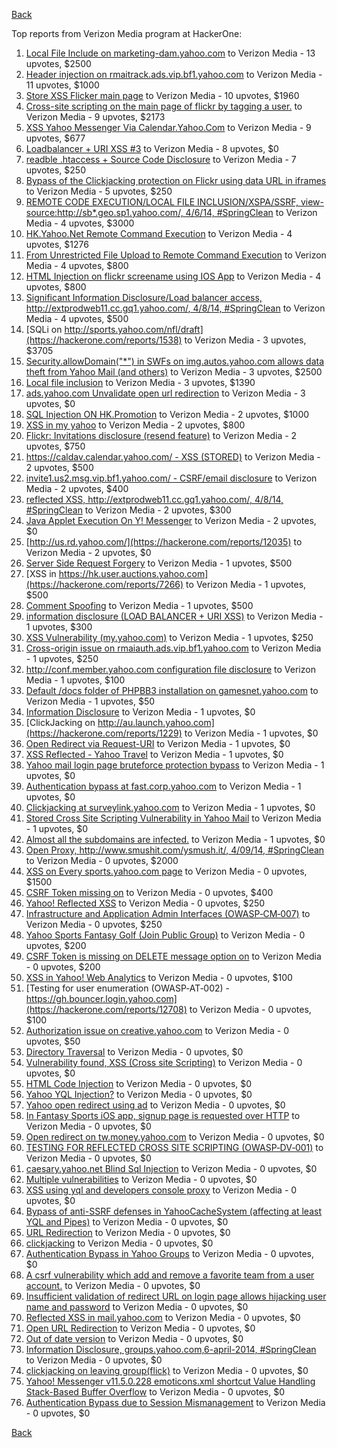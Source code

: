 [Back](../README.md)

Top reports from Verizon Media program at HackerOne:

1. [Local File Include on marketing-dam.yahoo.com](https://hackerone.com/reports/7779) to Verizon Media - 13 upvotes, $2500
2. [Header injection on rmaitrack.ads.vip.bf1.yahoo.com](https://hackerone.com/reports/6322) to Verizon Media - 11 upvotes, $1000
3. [Store XSS Flicker main page](https://hackerone.com/reports/940) to Verizon Media - 10 upvotes, $1960
4. [Cross-site scripting on the main page of flickr by tagging a user.](https://hackerone.com/reports/916) to Verizon Media - 9 upvotes, $2173
5. [XSS Yahoo Messenger Via Calendar.Yahoo.Com](https://hackerone.com/reports/914) to Verizon Media - 9 upvotes, $677
6. [Loadbalancer + URI XSS #3](https://hackerone.com/reports/9703) to Verizon Media - 8 upvotes, $0
7. [readble .htaccess + Source Code Disclosure](https://hackerone.com/reports/7813) to Verizon Media - 7 upvotes, $250
8. [Bypass of the Clickjacking protection on Flickr using data URL in iframes](https://hackerone.com/reports/7264) to Verizon Media - 5 upvotes, $250
9. [REMOTE CODE EXECUTION/LOCAL FILE INCLUSION/XSPA/SSRF, view-source:http://sb*.geo.sp1.yahoo.com/, 4/6/14, #SpringClean](https://hackerone.com/reports/6674) to Verizon Media - 4 upvotes, $3000
10. [HK.Yahoo.Net Remote Command Execution](https://hackerone.com/reports/2127) to Verizon Media - 4 upvotes, $1276
11. [From Unrestricted File Upload to Remote Command Execution](https://hackerone.com/reports/4836) to Verizon Media - 4 upvotes, $800
12. [HTML Injection on flickr screename using IOS App](https://hackerone.com/reports/1483) to Verizon Media - 4 upvotes, $800
13. [Significant Information Disclosure/Load balancer access, http://extprodweb11.cc.gq1.yahoo.com/, 4/8/14, #SpringClean](https://hackerone.com/reports/6194) to Verizon Media - 4 upvotes, $500
14. [SQLi on http://sports.yahoo.com/nfl/draft](https://hackerone.com/reports/1538) to Verizon Media - 3 upvotes, $3705
15. [Security.allowDomain("*") in SWFs on img.autos.yahoo.com allows data theft from Yahoo Mail (and others)](https://hackerone.com/reports/1171) to Verizon Media - 3 upvotes, $2500
16. [Local file inclusion](https://hackerone.com/reports/1675) to Verizon Media - 3 upvotes, $1390
17. [ads.yahoo.com Unvalidate open url redirection](https://hackerone.com/reports/7731) to Verizon Media - 3 upvotes, $0
18. [SQL Injection ON HK.Promotion](https://hackerone.com/reports/3039) to Verizon Media - 2 upvotes, $1000
19. [XSS in my yahoo](https://hackerone.com/reports/1203) to Verizon Media - 2 upvotes, $800
20. [Flickr: Invitations disclosure (resend feature)](https://hackerone.com/reports/1533) to Verizon Media - 2 upvotes, $750
21. [https://caldav.calendar.yahoo.com/ - XSS (STORED)](https://hackerone.com/reports/8281) to Verizon Media - 2 upvotes, $500
22. [invite1.us2.msg.vip.bf1.yahoo.com/ - CSRF/email disclosure](https://hackerone.com/reports/7608) to Verizon Media - 2 upvotes, $400
23. [reflected XSS, http://extprodweb11.cc.gq1.yahoo.com/, 4/8/14, #SpringClean](https://hackerone.com/reports/6195) to Verizon Media - 2 upvotes, $300
24. [Java Applet Execution On Y! Messenger](https://hackerone.com/reports/933) to Verizon Media - 2 upvotes, $0
25. [http://us.rd.yahoo.com/](https://hackerone.com/reports/12035) to Verizon Media - 2 upvotes, $0
26. [Server Side Request Forgery](https://hackerone.com/reports/4461) to Verizon Media - 1 upvotes, $500
27. [XSS in https://hk.user.auctions.yahoo.com](https://hackerone.com/reports/7266) to Verizon Media - 1 upvotes, $500
28. [Comment Spoofing](https://hackerone.com/reports/6665) to Verizon Media - 1 upvotes, $500
29. [information disclosure (LOAD BALANCER + URI XSS)](https://hackerone.com/reports/8284) to Verizon Media - 1 upvotes, $300
30. [XSS Vulnerability (my.yahoo.com)](https://hackerone.com/reports/4256) to Verizon Media - 1 upvotes, $250
31. [Cross-origin issue on rmaiauth.ads.vip.bf1.yahoo.com](https://hackerone.com/reports/6268) to Verizon Media - 1 upvotes, $250
32. [http://conf.member.yahoo.com configuration file disclosure](https://hackerone.com/reports/2598) to Verizon Media - 1 upvotes, $100
33. [Default /docs folder of PHPBB3 installation on gamesnet.yahoo.com](https://hackerone.com/reports/17506) to Verizon Media - 1 upvotes, $50
34. [Information Disclosure](https://hackerone.com/reports/1091) to Verizon Media - 1 upvotes, $0
35. [ClickJacking on http://au.launch.yahoo.com](https://hackerone.com/reports/1229) to Verizon Media - 1 upvotes, $0
36. [Open Redirect via Request-URI](https://hackerone.com/reports/15298) to Verizon Media - 1 upvotes, $0
37. [XSS Reflected - Yahoo Travel](https://hackerone.com/reports/1553) to Verizon Media - 1 upvotes, $0
38. [Yahoo mail login page bruteforce protection bypass](https://hackerone.com/reports/2596) to Verizon Media - 1 upvotes, $0
39. [Authentication bypass at fast.corp.yahoo.com](https://hackerone.com/reports/3577) to Verizon Media - 1 upvotes, $0
40. [Clickjacking at surveylink.yahoo.com](https://hackerone.com/reports/3578) to Verizon Media - 1 upvotes, $0
41. [Stored Cross Site Scripting Vulnerability in Yahoo Mail](https://hackerone.com/reports/4277) to Verizon Media - 1 upvotes, $0
42. [Almost all the subdomains are infected.](https://hackerone.com/reports/4359) to Verizon Media - 1 upvotes, $0
43. [Open Proxy, http://www.smushit.com/ysmush.it/, 4/09/14, #SpringClean](https://hackerone.com/reports/6704) to Verizon Media - 0 upvotes, $2000
44. [XSS on Every sports.yahoo.com page](https://hackerone.com/reports/2168) to Verizon Media - 0 upvotes, $1500
45. [CSRF Token missing on](https://hackerone.com/reports/6700) to Verizon Media - 0 upvotes, $400
46. [Yahoo! Reflected XSS](https://hackerone.com/reports/18279) to Verizon Media - 0 upvotes, $250
47. [Infrastructure and Application Admin Interfaces (OWASP‐CM‐007)](https://hackerone.com/reports/11414) to Verizon Media - 0 upvotes, $250
48. [Yahoo Sports Fantasy Golf (Join Public Group)](https://hackerone.com/reports/16414) to Verizon Media - 0 upvotes, $200
49. [CSRF Token is missing on DELETE message option on](https://hackerone.com/reports/6702) to Verizon Media - 0 upvotes, $200
50. [XSS in Yahoo! Web Analytics](https://hackerone.com/reports/5442) to Verizon Media - 0 upvotes, $100
51. [Testing for user enumeration (OWASP‐AT‐002) - https://gh.bouncer.login.yahoo.com](https://hackerone.com/reports/12708) to Verizon Media - 0 upvotes, $100
52. [Authorization issue on creative.yahoo.com](https://hackerone.com/reports/12685) to Verizon Media - 0 upvotes, $50
53. [Directory Traversal](https://hackerone.com/reports/1092) to Verizon Media - 0 upvotes, $0
54. [Vulnerability found, XSS (Cross site Scripting)](https://hackerone.com/reports/1258) to Verizon Media - 0 upvotes, $0
55. [HTML Code Injection](https://hackerone.com/reports/1376) to Verizon Media - 0 upvotes, $0
56. [Yahoo YQL Injection?](https://hackerone.com/reports/1407) to Verizon Media - 0 upvotes, $0
57. [Yahoo open redirect using ad](https://hackerone.com/reports/2322) to Verizon Media - 0 upvotes, $0
58. [In Fantasy Sports iOS app, signup page is requested over HTTP](https://hackerone.com/reports/2101) to Verizon Media - 0 upvotes, $0
59. [Open redirect on tw.money.yahoo.com](https://hackerone.com/reports/4570) to Verizon Media - 0 upvotes, $0
60. [TESTING FOR REFLECTED CROSS SITE SCRIPTING (OWASP‐DV‐001)](https://hackerone.com/reports/12011) to Verizon Media - 0 upvotes, $0
61. [caesary.yahoo.net Blind Sql Injection](https://hackerone.com/reports/21899) to Verizon Media - 0 upvotes, $0
62. [Multiple vulnerabilities](https://hackerone.com/reports/14248) to Verizon Media - 0 upvotes, $0
63. [XSS using yql and developers console proxy](https://hackerone.com/reports/1011) to Verizon Media - 0 upvotes, $0
64. [Bypass of anti-SSRF defenses in YahooCacheSystem (affecting at least YQL and Pipes)](https://hackerone.com/reports/1066) to Verizon Media - 0 upvotes, $0
65. [URL Redirection](https://hackerone.com/reports/1429) to Verizon Media - 0 upvotes, $0
66. [clickjacking](https://hackerone.com/reports/1207) to Verizon Media - 0 upvotes, $0
67. [Authentication Bypass in Yahoo Groups](https://hackerone.com/reports/1209) to Verizon Media - 0 upvotes, $0
68. [A csrf vulnerability which add and remove a favorite team from a user account.](https://hackerone.com/reports/1620) to Verizon Media - 0 upvotes, $0
69. [Insufficient validation of redirect URL on login page allows hijacking user name and password](https://hackerone.com/reports/2126) to Verizon Media - 0 upvotes, $0
70. [Reflected XSS in mail.yahoo.com](https://hackerone.com/reports/2240) to Verizon Media - 0 upvotes, $0
71. [Open URL Redirection](https://hackerone.com/reports/4521) to Verizon Media - 0 upvotes, $0
72. [Out of date version](https://hackerone.com/reports/5221) to Verizon Media - 0 upvotes, $0
73. [Information Disclosure, groups.yahoo.com,6-april-2014, #SpringClean](https://hackerone.com/reports/5986) to Verizon Media - 0 upvotes, $0
74. [clickjacking on leaving group(flick)](https://hackerone.com/reports/7745) to Verizon Media - 0 upvotes, $0
75. [Yahoo! Messenger v11.5.0.228 emoticons.xml shortcut Value Handling Stack-Based Buffer Overflow](https://hackerone.com/reports/10767) to Verizon Media - 0 upvotes, $0
76. [Authentication Bypass due to Session Mismanagement](https://hackerone.com/reports/10912) to Verizon Media - 0 upvotes, $0


[Back](../README.md)
